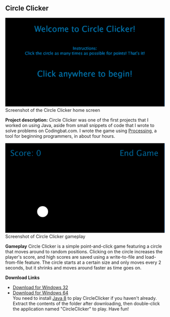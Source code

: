 ## Circle Clicker

<img src="/images/CircleClickerwelcomepage.PNG">
<br>Screenshot of the Circle Clicker home screen<br>

**Project description:** Circle Clicker was one of the first projects that I worked on using Java, aside from small snippets of code that I wrote to solve problems on Codingbat.com. I wrote the game using <a href = "https://processing.org/">Processing</a>, a tool for beginning programmers, in about four hours. 

<img src="/images/CircleClickergameplay.PNG"> 
<br>Screenshot of Circle Clicker gameplay<br>

**Gameplay** Circle Clicker is a simple point-and-click game featuring a circle that moves around to random positions. Clicking on the circle increases the player's score, and high scores are saved using a write-to-file and load-from-file feature. The circle starts at a certain size and only moves every 2 seconds, but it shrinks and moves around faster as time goes on. 

**Download Links**
- <a href="/downloads/CircleClicker-Win32.zip" download>Download for Windows 32</a>
- <a href="/downloads/CircleClicker-Win64.zip" download>Download for Windows 64</a><br>
You need to install <a href = "https://www.oracle.com/technetwork/java/javase/downloads/jdk8-downloads-2133151.html">Java 8</a> to play CircleClicker if you haven't already. Extract the contents of the folder after downloading, then double-click the application named "CircleClicker" to play. Have fun!
